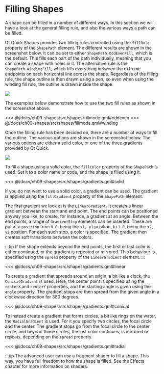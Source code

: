 # Filling Shapes

A shape can be filled in a number of different ways. In this section we will have a look at the general filling rule, and also the various ways a path can be filled.

Qt Quick Shapes provides two filling rules controlled using the ``fillRule`` property of the ``ShapePath`` element. The different results are shown in the screenshot below. It can be set to either ``ShapePath.OddEvenFill``, which is the default. This fills each part of the path individually, meaning that you can create a shape with holes in it. The alternative rule is the ``ShapePath.WindingFill``, which fills everything between the extreme endpoints on each horizontal line across the shape. Regardless of the filling rule, the shape outline is then drawn using a pen, so even when using the winding fill rule, the outline is drawn inside the shape.

![](./assets/automatic/fillmode.png)

The examples below demonstrate how to use the two fill rules as shown in the screenshot above.

<<< @/docs/ch09-shapes/src/shapes/fillmode.qml#oddeven
<<< @/docs/ch09-shapes/src/shapes/fillmode.qml#winding

Once the filling rule has been decided on, there are a number of ways to fill the outline. The various options are shown in the screenshot below. The various options are either a solid color, or one of the three gradients provided by Qt Quick.

![](./assets/automatic/gradients.png)

To fill a shape using a solid color, the ``fillColor`` property of the ``ShapePath`` is used. Set it to a color name or code, and the shape is filled using it.

<<< @/docs/ch09-shapes/src/shapes/gradients.qml#solid

If you do not want to use a solid color, a gradient can be used. The gradient is applied using the ``fillGradient`` property of the ``ShapePath`` element.

The first gradient we look at is the ``LinearGradient``. It creates a linear gradient between the start and end point. The end points can be positioned anyway you like, to create, for instance, a gradient at an angle. Between the end points, a range of ``GradientStop`` elements can be inserted. These are put at a ``position`` from ``0.0``, being the ``x1, y1`` position, to ``1.0``, being the ``x2, y2`` position. For each such stop, a color is specified. The gradient then creates soft transitions between the colors. 

:::tip
If the shape extends beyond the end points, the first or last color is either continued, or the gradient is repeated or mirrored. This behaviour is specified using the ``spread`` property of the ``LinearGradient`` element.
:::

<<< @/docs/ch09-shapes/src/shapes/gradients.qml#linear

To create a gradient that spreads around an origin, a bit like a clock, the ``ConicalGradient`` is used. Here, the center point is specified using the ``centerX`` and ``centerY`` properties, and the starting angle is given using the ``angle`` property. The gradient stops are then spread from the given angle in a clockwise direction for 360 degrees.

<<< @/docs/ch09-shapes/src/shapes/gradients.qml#conical

To instead create a gradient that forms circles, a bit like rings on the water, the ``RadialGradient`` is used. For it you specify two circles, the focal circle and the center. The gradient stops go from the focal circle to the center circle, and beyond those circles, the last color continues, is mirrored or repeats, depending on the ``spread`` property.

<<< @/docs/ch09-shapes/src/shapes/gradients.qml#radial

:::tip
The advanced user can use a fragment shader to fill a shape. This way, you have full freedom to how the shape is filled. See the Effects chapter for more information on shaders.
